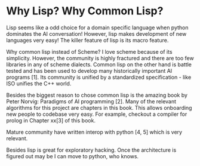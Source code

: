 # Why Lisp? Why Common Lisp?

Lisp seems like a odd choice for a domain specific language when python dominates the AI conversation! However, lisp makes development of new languages very easy! The killer feature of lisp is its macro feature.

Why common lisp instead of Scheme? I love scheme because of its simplicity. However, the community is highly fractured and there are too few libraries in any of scheme dialects. Common lisp on the other hand is battle tested and has been used to develop many historically important AI programs [1]. Its community is unified by a standardized specification - like ISO unifies the C++ world.

Besides the biggest reason to chose common lisp is the amazing book by Peter Norvig: Paradigms of AI programming [2]. Many of the relevant algorithms for this project are chapters in this book. This allows onboarding new people to codebase very easy. For example, checkout a compiler for prolog in Chapter xx[3] of this book. 

Mature community have written interop with python [4, 5] which is very relevant.

Besides lisp is great for exploratory hacking. Once the architecture is figured out may be I can move to python, who knows.